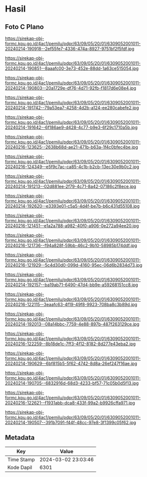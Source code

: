 # Hasil

## Foto C Plano

https://sirekap-obj-formc.kpu.go.id/4ac1/pemilu/pdpr/63/09/05/20/01/6309052001011-20240214-190918--2ef55fe7-4336-474a-8927-9751bf2f5fdf.jpg

https://sirekap-obj-formc.kpu.go.id/4ac1/pemilu/pdpr/63/09/05/20/01/6309052001011-20240214-190851--8aaafc00-3e73-452e-88dd-1a63ce515054.jpg

https://sirekap-obj-formc.kpu.go.id/4ac1/pemilu/pdpr/63/09/05/20/01/6309052001011-20240214-190803--20a1729e-df76-4d71-92fb-f1817d6e08e4.jpg

https://sirekap-obj-formc.kpu.go.id/4ac1/pemilu/pdpr/63/09/05/20/01/6309052001011-20240214-191742--79a53ea7-4258-4d2b-a124-ee280cabefe2.jpg

https://sirekap-obj-formc.kpu.go.id/4ac1/pemilu/pdpr/63/09/05/20/01/6309052001011-20240214-191642--6f186ae9-d428-4c77-b9e3-6f29c1710a5b.jpg

https://sirekap-obj-formc.kpu.go.id/4ac1/pemilu/pdpr/63/09/05/20/01/6309052001011-20240216-123625--2638b68d-ae21-471b-b63a-1f4c0bfec4be.jpg

https://sirekap-obj-formc.kpu.go.id/4ac1/pemilu/pdpr/63/09/05/20/01/6309052001011-20240216-124349--e5f9c7ac-ca85-4c1b-b2cb-13ec30e9b0c2.jpg

https://sirekap-obj-formc.kpu.go.id/4ac1/pemilu/pdpr/63/09/05/20/01/6309052001011-20240214-191213--02d881ee-2f79-4c71-8a42-07186c2f8ece.jpg

https://sirekap-obj-formc.kpu.go.id/4ac1/pemilu/pdpr/63/09/05/20/01/6309052001011-20240214-192620--e3393e01-c5a5-4d4f-be7b-b6c431d55108.jpg

https://sirekap-obj-formc.kpu.go.id/4ac1/pemilu/pdpr/63/09/05/20/01/6309052001011-20240216-121451--e1a2a788-a982-40f0-a906-0e272a94ee20.jpg

https://sirekap-obj-formc.kpu.go.id/4ac1/pemilu/pdpr/63/09/05/20/01/6309052001011-20240216-121736--f94a828f-59bb-46c2-9b10-58985b174ddf.jpg

https://sirekap-obj-formc.kpu.go.id/4ac1/pemilu/pdpr/63/09/05/20/01/6309052001011-20240216-121929--5c4d30d0-099d-4160-95ec-06d6b2834d73.jpg

https://sirekap-obj-formc.kpu.go.id/4ac1/pemilu/pdpr/63/09/05/20/01/6309052001011-20240214-192157--ba19ab71-6490-47d4-bb9e-a59268151cc8.jpg

https://sirekap-obj-formc.kpu.go.id/4ac1/pemilu/pdpr/63/09/05/20/01/6309052001011-20240216-122115--3eaafc63-4f19-49f8-9923-708ba8c3b89d.jpg

https://sirekap-obj-formc.kpu.go.id/4ac1/pemilu/pdpr/63/09/05/20/01/6309052001011-20240214-192013--08a14bbc-7759-4e88-897b-487f263129ce.jpg

https://sirekap-obj-formc.kpu.go.id/4ac1/pemilu/pdpr/63/09/05/20/01/6309052001011-20240216-122259--8b18de1c-7ff3-4f12-8182-8d277e43eba2.jpg

https://sirekap-obj-formc.kpu.go.id/4ac1/pemilu/pdpr/63/09/05/20/01/6309052001011-20240214-190629--6bf815b5-5f62-4742-8d8a-26ef247f16ae.jpg

https://sirekap-obj-formc.kpu.go.id/4ac1/pemilu/pdpr/63/09/05/20/01/6309052001011-20240214-190705--6832916d-68d3-4233-bf57-71c05b0d5f13.jpg

https://sirekap-obj-formc.kpu.go.id/4ac1/pemilu/pdpr/63/09/05/20/01/6309052001011-20240216-122621--f1931abb-dca8-433f-99a2-b9926cffa971.jpg

https://sirekap-obj-formc.kpu.go.id/4ac1/pemilu/pdpr/63/09/05/20/01/6309052001011-20240214-190507--391b7091-f44f-48cc-97e8-3f1399c05f62.jpg


## Metadata

| Key        | Value               |
| ---------- | ------------------- |
| Time Stamp | 2024-03-02 23:03:46 |
| Kode Dapil | 6301                |



